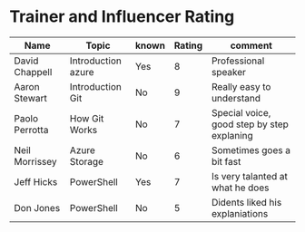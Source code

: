 # Trainer and Influencer Rating



Name | Topic | known | Rating | comment  
---|---|---|---|----
David Chappell | Introduction azure | Yes | 8 | Professional speaker
Aaron Stewart | Introduction Git | No | 9 | Really easy to understand
Paolo Perrotta | How Git Works | No | 7  |Special voice, good step by step explaning
Neil Morrissey | Azure Storage | No | 6 | Sometimes goes a bit fast
Jeff Hicks | PowerShell | Yes | 7 | Is very talanted at what he does
Don Jones | PowerShell | No | 5 | Didents liked his explaniations

